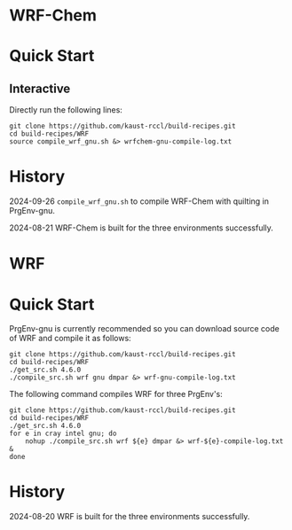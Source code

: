 WRF-Chem
========

Quick Start
===========

Interactive
-----------

Directly run the following lines:
```
git clone https://github.com/kaust-rccl/build-recipes.git
cd build-recipes/WRF
source compile_wrf_gnu.sh &> wrfchem-gnu-compile-log.txt
```

History
=======

2024-09-26 `compile_wrf_gnu.sh` to compile WRF-Chem with quilting in PrgEnv-gnu.

2024-08-21 WRF-Chem is built for the three environments successfully.

WRF
===

Quick Start
===========

PrgEnv-gnu is currently recommended so you can download source code of WRF and compile it as follows:

```
git clone https://github.com/kaust-rccl/build-recipes.git
cd build-recipes/WRF
./get_src.sh 4.6.0
./compile_src.sh wrf gnu dmpar &> wrf-gnu-compile-log.txt
```

The following command compiles WRF for three PrgEnv's:

```
git clone https://github.com/kaust-rccl/build-recipes.git
cd build-recipes/WRF
./get_src.sh 4.6.0
for e in cray intel gnu; do
    nohup ./compile_src.sh wrf ${e} dmpar &> wrf-${e}-compile-log.txt &
done
```

History
=======
2024-08-20 WRF is built for the three environments successfully.




